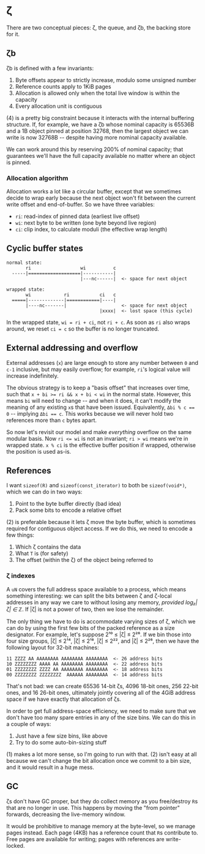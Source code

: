 # ζ
There are two conceptual pieces: ζ, the queue, and ζb, the backing store for it.


## ζb
ζb is defined with a few invariants:

1. Byte offsets appear to strictly increase, modulo some unsigned number
2. Reference counts apply to 1KiB pages
3. Allocation is allowed only when the total live window is within the capacity
4. Every allocation unit is contiguous

(4) is a pretty big constraint because it interacts with the internal buffering structure. If, for example, we have a ζb whose nominal capacity is 65536B and a 1B object pinned at position 32768, then the largest object we can write is now 32768B -- despite having more nominal capacity available.

We can work around this by reserving 200% of nominal capacity; that guarantees we'll have the full capacity available no matter where an object is pinned.


### Allocation algorithm
Allocation works a lot like a circular buffer, except that we sometimes decide to wrap early because the next object won't fit between the current write offset and end-of-buffer. So we have three variables:

+ `ri`: read-index of pinned data (earliest live offset)
+ `wi`: next byte to be written (one byte beyond live region)
+ `ci`: clip index, to calculate moduli (the effective wrap length)


## Cyclic buffer states
```
normal state:
       ri                  wi          c
  -----|===================|-----------|
                           |---nc------|  <- space for next object

wrapped state:
       wi            ri           ci   c
  =====|-------------|============|----|
       |----nc-------|                    <- space for next object
                                  |xxxx|  <- lost space (this cycle)
```

In the wrapped state, `wi = ri + ci`, not `ri + c`. As soon as `ri` also wraps around, we reset `ci = c` so the buffer is no longer truncated.


## External addressing and overflow
External addresses (`x`) are large enough to store any number between `0` and `c-1` inclusive, but may easily overflow; for example, `ri`'s logical value will increase indefinitely.

The obvious strategy is to keep a "basis offset" that increases over time, such that `x + bi >= ri && x + bi < wi` in the normal state. However, this means `bi` will need to change -- and when it does, it can't modify the meaning of any existing `x`s that have been issued. Equivalently, `Δbi % c == 0` -- implying `Δbi == c`. This works because we will never hold two references more than `c` bytes apart.

So now let's revisit our model and make _everything_ overflow on the same modular basis. Now `ri <= wi` is not an invariant; `ri > wi` means we're in wrapped state. `x % ci` is the effective buffer position if wrapped, otherwise the position is used as-is.


## References
I want `sizeof(R)` and `sizeof(const_iterator)` to both be `sizeof(void*)`, which we can do in two ways:

1. Point to the byte buffer directly (bad idea)
2. Pack some bits to encode a relative offset

(2) is preferable because it lets ζ move the byte buffer, which is sometimes required for contiguous object access. If we do this, we need to encode a few things:

1. Which ζ contains the data
2. What `T` is (for safety)
3. The offset (within the ζ) of the object being referred to


### ζ indexes
A `uN` covers the full address space available to a process, which means something interesting: we can split the bits between ζ and ζ-local addresses in any way we care to without losing any memory, _provided log₂|ζ| ∈ ℤ_. If |ζ| is not a power of two, then we lose the remainder.

The only thing we have to do is accommodate varying sizes of ζ, which we can do by using the first few bits of the packed reference as a size designator. For example, let's suppose 2¹⁰ ≤ |ζ| ≤ 2²⁶. If we bin those into four size groups, |ζ| ≤ 2¹⁴, |ζ| ≤ 2¹⁸, |ζ| ≤ 2²², and |ζ| ≤ 2²⁶, then we have the following layout for 32-bit machines:

```
11 ZZZZ AA AAAAAAAA AAAAAAAA AAAAAAAA  <- 26 address bits
10 ZZZZZZZZ AAAA AA AAAAAAAA AAAAAAAA  <- 22 address bits
01 ZZZZZZZZ ZZZZ AA AAAAAAAA AAAAAAAA  <- 18 address bits
00 ZZZZZZZZ ZZZZZZZZ  AAAAAA AAAAAAAA  <- 14 address bits
```

That's not bad: we can create 65536 14-bit ζs, 4096 18-bit ones, 256 22-bit ones, and 16 26-bit ones, ultimately jointly covering all of the 4GiB address space if we have exactly that allocation of ζs.

In order to get full address-space efficiency, we need to make sure that we don't have too many spare entries in any of the size bins. We can do this in a couple of ways:

1. Just have a few size bins, like above
2. Try to do some auto-bin-sizing stuff

(1) makes a lot more sense, so I'm going to run with that. (2) isn't easy at all because we can't change the bit allocation once we commit to a bin size, and it would result in a huge mess.


## GC
ζs don't have GC proper, but they do collect memory as you free/destroy `R`s that are no longer in use. This happens by moving the "from pointer" forwards, decreasing the live-memory window.

It would be prohibitive to manage memory at the byte-level, so we manage pages instead. Each page (4KB) has a reference count that `R`s contribute to. Free pages are available for writing; pages with references are write-locked.
